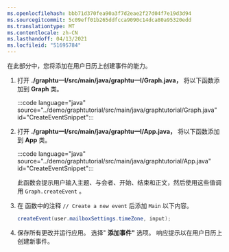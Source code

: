 ```yaml
---
ms.openlocfilehash: bbb71d370fea90a3f7d2eae2f27d04f7e19d3d94
ms.sourcegitcommit: 5c09eff01b265ddfcca9090c14dca80a95320edd
ms.translationtype: MT
ms.contentlocale: zh-CN
ms.lasthandoff: 04/13/2021
ms.locfileid: "51695784"
---
```

<!-- markdownlint-disable MD002 MD041 -->

在此部分中，您将添加在用户日历上创建事件的能力。

1. 打开 **./graphtu一l/src/main/java/graphtu一l/Graph.java，** 将以下函数添加到 **Graph** 类。

    :::code language="java" source="../demo/graphtutorial/src/main/java/graphtutorial/Graph.java" id="CreateEventSnippet":::

1. 打开 **./graphtu一l/src/main/java/graphtu一l/App.java，** 将以下函数添加到 **App** 类。

    :::code language="java" source="../demo/graphtutorial/src/main/java/graphtutorial/App.java" id="CreateEventSnippet":::

    此函数会提示用户输入主题、与会者、开始、结束和正文，然后使用这些值调用 `Graph.createEvent` 。

1. 在 函数中的注释 `// Create a new event` 后添加 `Main` 以下内容。

    ```java
    createEvent(user.mailboxSettings.timeZone, input);
    ```

1. 保存所有更改并运行应用。 选择" **添加事件"** 选项。 响应提示以在用户日历上创建新事件。
